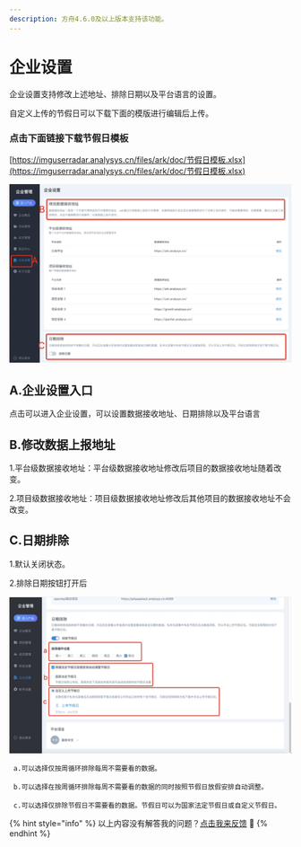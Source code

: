 ```yaml
---
description: 方舟4.6.0及以上版本支持该功能。
---
```


# 企业设置

企业设置支持修改上述地址、排除日期以及平台语言的设置。

自定义上传的节假日可以下载下面的模版进行编辑后上传。

### 点击下面链接下载节假日模板

[https://imguserradar.analysys.cn/files/ark/doc/节假日模板.xlsx](https://imguserradar.analysys.cn/files/ark/doc/节假日模板.xlsx)

![](../../.gitbook/assets/image%20%2882%29.png)

## A.企业设置入口

点击可以进入企业设置，可以设置数据接收地址、日期排除以及平台语言

## B.修改数据上报地址

1.平台级数据接收地址：平台级数据接收地址修改后项目的数据接收地址随着改变。

2.项目级数据接收地址：项目级数据接收地址修改后其他项目的数据接收地址不会改变。

## C.日期排除

1.默认关闭状态。

2.排除日期按钮打开后

![](../../.gitbook/assets/image%20%2884%29.png)

```text
 a.可以选择仅按周循环排除每周不需要看的数据。

 b.可以选择在按周循环排除每周不需要看的数据的同时按照节假日放假安排自动调整。

 c.可以选择仅排除节假日不需要看的数据。节假日可以为国家法定节假日或自定义节假日。
```

{% hint style="info" %}
以上内容没有解答我的问题？[点击我来反馈](https://support.qq.com/products/118522/) 🚀
{% endhint %}

